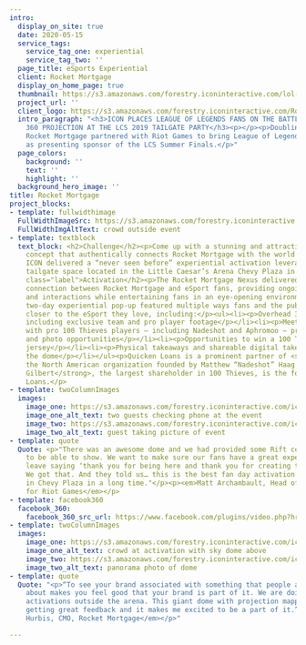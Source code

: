 ```yaml
---
intro:
  display_on_site: true
  date: 2020-05-15
  service_tags:
    service_tag_one: experiential
    service_tag_two: ''
  page_title: eSports Experiential
  client: Rocket Mortgage
  display_on_home_page: true
  thumbnail: https://s3.amazonaws.com/forestry.iconinteractive.com/lol-thumb.jpg
  project_url: ''
  client_logo: https://s3.amazonaws.com/forestry.iconinteractive.com/RocketMortgage.png
  intro_paragraph: "<h3>ICON PLACES LEAGUE OF LEGENDS FANS ON THE BATTLEFIELD THROUGH
    360 PROJECTION AT THE LCS 2019 TAILGATE PARTY</h3><p></p><p>Doubling down on eSports,
    Rocket Mortgage partnered with Riot Games to bring League of Legends to Detroit
    as presenting sponsor of the LCS Summer Finals.</p>"
  page_colors:
    background: ''
    text: ''
    highlight: ''
  background_hero_image: ''
title: Rocket Mortgage
project_blocks:
- template: fullwidthimage
  FullWidthImageSrc: https://s3.amazonaws.com/forestry.iconinteractive.com/icon_rocket_mortgage_outside.jpg
  FullWidthImgAltText: crowd outside event
- template: textblock
  text_block: <h2>Challenge</h2><p>Come up with a stunning and attractive experiential
    concept that authentically connects Rocket Mortgage with the world of eSports.
    ICON delivered a “never seen before” experiential activation leveraging a 40’x40’
    tailgate space located in the Little Caesar’s Arena Chevy Plaza in Detroit, Michigan.</p><h2
    class="label">Activation</h2><p>The Rocket Mortgage Nexus delivered a genuine
    connection between Rocket Mortgage and eSport fans, providing ongoing dialogue
    and interactions while entertaining fans in an eye-opening environment.</p><p>Our
    two-day experiential pop-up featured multiple ways fans and the public could get
    closer to the eSport they love, including:</p><ul><li><p>Overhead 360 gameplay
    including exclusive team and pro player footage</p></li><li><p>Meet and greets
    with pro 100 Thieves players – including Nadeshot and Aphromoo – provided autograph
    and photo opportunities</p></li><li><p>Opportunities to win a 100 Thieves autographed
    jersey</p></li><li><p>Physical takeaways and shareable digital takeaways throughout
    the dome</p></li></ul><p>Quicken Loans is a prominent partner of <strong>100 Thieves</strong>,
    the North American organization founded by Matthew “Nadeshot” Haag in 2017. <strong>Dan
    Gilbert</strong>, the largest shareholder in 100 Thieves, is the founder of Quicken
    Loans.</p>
- template: twoColumnImages
  images:
    image_one: https://s3.amazonaws.com/forestry.iconinteractive.com/icon_rocket_mortgage_tall_left.jpg
    image_one_alt_text: two guests checking phone at the event
    image_two: https://s3.amazonaws.com/forestry.iconinteractive.com/icon_rocket_mortgage_tall_right.jpg
    image_two_alt_text: guest taking picture of event
- template: quote
  Quote: <p>"There was an awesome dome and we had provided some Rift content for them
    to be able to show. We want to make sure our fans have a great experience and
    leave saying ‘thank you for being here and thank you for creating this experience.’
    We got that. And they told us… this is the best fan day activation we have seen
    in Chevy Plaza in a long time."</p><p><em>Matt Archambault, Head of NA Partnerships
    for Riot Games</em></p>
- template: facebook360
  facebook_360:
    facebook_360_src_url: https://www.facebook.com/plugins/video.php?href=https%3A%2F%2Fwww.facebook.com%2Ficoninteractive%2Fvideos%2F841727376222383%2F&show_text=false&width=734&appId=192530658855251&height=415
- template: twoColumnImages
  images:
    image_one: https://s3.amazonaws.com/forestry.iconinteractive.com/icon_rocket_mortgage_small_left.jpg
    image_one_alt_text: crowd at activation with sky dome above
    image_two: https://s3.amazonaws.com/forestry.iconinteractive.com/icon_rocket_mortgage_small_right.jpg
    image_two_alt_text: panorama photo of dome
- template: quote
  Quote: "<p>“To see your brand associated with something that people are so excited
    about makes you feel good that your brand is part of it. We are doing really amazing
    activations outside the arena. This giant dome with projection mapping. We are
    getting great feedback and it makes me excited to be a part of it.”</p><p><em>Casey
    Hurbis, CMO, Rocket Mortgage</em></p>"

---
```

